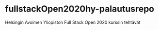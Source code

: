 # fullstackOpen2020hy-palautusrepo
Helsingin Avoimen Yliopiston Full Stack Open 2020 kurssin tehtävät
